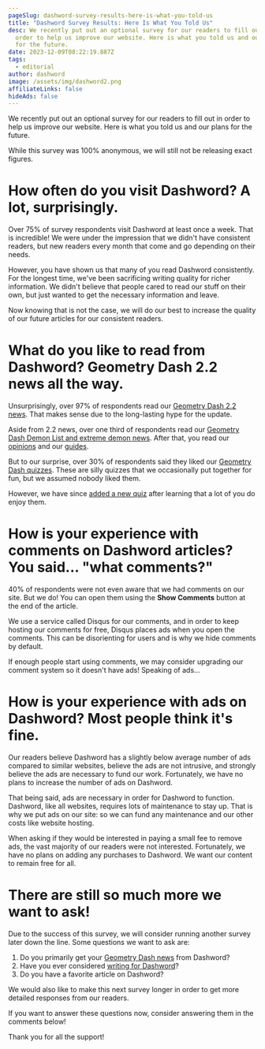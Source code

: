 ```yaml
---
pageSlug: dashword-survey-results-here-is-what-you-told-us
title: "Dashword Survey Results: Here Is What You Told Us"
desc: We recently put out an optional survey for our readers to fill out in
  order to help us improve our website. Here is what you told us and our plans
  for the future.
date: 2023-12-09T08:22:19.887Z
tags:
  - editorial
author: dashword
image: /assets/img/dashword2.png
affiliateLinks: false
hideAds: false
---
```

We recently put out an optional survey for our readers to fill out in order to help us improve our website. Here is what you told us and our plans for the future.

While this survey was 100% anonymous, we will still not be releasing exact figures.

# How often do you visit Dashword? A lot, surprisingly.

Over 75% of survey respondents visit Dashword at least once a week. That is incredible! We were under the impression that we didn't have consistent readers, but new readers every month that come and go depending on their needs.

However, you have shown us that many of you read Dashword consistently. For the longest time, we've been sacrificing writing quality for richer information. We didn't believe that people cared to read our stuff on their own, but just wanted to get the necessary information and leave.

Now knowing that is not the case, we will do our best to increase the quality of our future articles for our consistent readers.

# What do you like to read from Dashword? Geometry Dash 2.2 news all the way.

Unsurprisingly, over 97% of respondents read our [Geometry Dash 2.2 news](/categories/2.2/). That makes sense due to the long-lasting hype for the update.

Aside from 2.2 news, over one third of respondents read our [Geometry Dash Demon List and extreme demon news](/categories/demonlist/). After that, you read our [opinions](/categories/opinion/) and our [guides](/categories/guide/).

But to our surprise, over 30% of respondents said they liked our [Geometry Dash quizzes](/quizzes/). These are silly quizzes that we occasionally put together for fun, but we assumed nobody liked them.

However, we have since [added a new quiz](/quizzes/geometry-dash-what-type-of-creator-are-you/) after learning that a lot of you do enjoy them.

# How is your experience with comments on Dashword articles? You said... "what comments?"

40% of respondents were not even aware that we had comments on our site. But we do! You can open them using the **Show Comments** button at the end of the article.

We use a service called Disqus for our comments, and in order to keep hosting our comments for free, Disqus places ads when you open the comments. This can be disorienting for users and is why we hide comments by default.

If enough people start using comments, we may consider upgrading our comment system so it doesn't have ads! Speaking of ads...

# How is your experience with ads on Dashword? Most people think it's fine.

Our readers believe Dashword has a slightly below average number of ads compared to similar websites, believe the ads are not intrusive, and strongly believe the ads are necessary to fund our work. Fortunately, we have no plans to increase the number of ads on Dashword.

That being said, ads are necessary in order for Dashword to function. Dashword, like all websites, requires lots of maintenance to stay up. That is why we put ads on our site: so we can fund any maintenance and our other costs like website hosting.

When asking if they would be interested in paying a small fee to remove ads, the vast majority of our readers were not interested. Fortunately, we have no plans on adding any purchases to Dashword. We want our content to remain free for all.

# There are still so much more we want to ask!

Due to the success of this survey, we will consider running another survey later down the line. Some questions we want to ask are:

1. Do you primarily get your [Geometry Dash news](/categories/news/) from Dashword?
2. Have you ever considered [writing for Dashword](/contribute/)?
3. Do you have a favorite article on Dashword?

We would also like to make this next survey longer in order to get more detailed responses from our readers.

If you want to answer these questions now, consider answering them in the comments below!

Thank you for all the support!